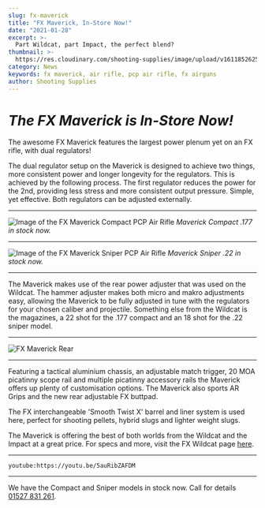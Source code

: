 ```yaml
---
slug: fx-maverick
title: "FX Maverick, In-Store Now!"
date: "2021-01-28"
excerpt: >-
  Part Wildcat, part Impact, the perfect blend?
thumbnail: >-
  https://res.cloudinary.com/shooting-supplies/image/upload/v1611852625/Blog/FX-Maverick/fx-maverick-fb_mqqnp9.png
category: News
keywords: fx maverick, air rifle, pcp air rifle, fx airguns
author: Shooting Supplies
---
```


# ***The FX Maverick is In-Store Now!***

The awesome FX Maverick features the largest power plenum yet on an FX rifle, with dual regulators!

The dual regulator setup on the Maverick is designed to achieve two things, more consistent power and longer longevity for the regulators. This is achieved by the following process. The first regulator reduces the power for the 2nd, providing less stress and more consistent output pressure. Simple, yet effective. Both regulators can be adjusted externally.


---

![Image of the FX Maverick Compact PCP Air Rifle](https://res.cloudinary.com/shooting-supplies/image/upload/v1611849555/Blog/FX-Maverick/maverick_compact-1_ouodfk.png)
*Maverick Compact .177 in stock now.*

---

![Image of the FX Maverick Sniper PCP Air Rifle](https://res.cloudinary.com/shooting-supplies/image/upload/v1611849672/Blog/FX-Maverick/maverick_sniper-2_um3luz.png)
*Maverick Sniper .22 in stock now.*

---

The Maverick makes use of the rear power adjuster that was used on the Wildcat. The hammer adjuster makes both micro and makro adjustments easy, allowing the Maverick to be fully adjusted in tune with the regulators for your chosen caliber and projectile. Something else from the Wildcat is the magazines, a 22 shot for the .177 compact and an 18 shot for the .22 sniper model.

---

![FX Maverick Rear](https://res.cloudinary.com/shooting-supplies/image/upload/v1611849334/Blog/FX-Maverick/Maverick_galleri_1-444x444_aigjn2.jpg)

---

Featuring a tactical aluminium chassis, an adjustable match trigger, 20 MOA picatinny scope rail and multiple picatinny accessory rails the Maverick offers up plenty of customisation options. The Maverick also sports AR Grips and the new rear adjustable FX buttpad.  

The FX interchangeable 'Smooth Twist X' barrel and liner system is used here, perfect for shooting pellets, hybrid slugs and lighter weight slugs. 

The Maverick is offering the best of both worlds from the Wildcat and the Impact at a great price. For specs and more, visit the FX Wildcat page [here](https://fxairguns.com/rifles/the-maverick/).

---

`youtube:https://youtu.be/5auRibZAFDM`

---

We have the Compact and Sniper models in stock now. Call for details [01527 831 261](tel:01527831261).